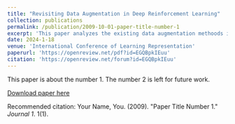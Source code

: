 ```yaml
---
title: "Revisiting Data Augmentation in Deep Reinforcement Learning"
collection: publications
permalink: /publication/2009-10-01-paper-title-number-1
excerpt: 'This paper analyzes the existing data augmentation methoods in Deep Reinforcement Learning and makes recommendations on how to apply data augmentation in DRL.'
date: 2024-1-18
venue: 'International Conference of Learning Representation'
paperurl: 'https://openreview.net/pdf?id=EGQBpkIEuu'
citation: 'https://openreview.net/forum?id=EGQBpkIEuu'
---
```

This paper is about the number 1. The number 2 is left for future work.

[Download paper here](http://academicpages.github.io/files/paper1.pdf)

Recommended citation: Your Name, You. (2009). "Paper Title Number 1." <i>Journal 1</i>. 1(1).
